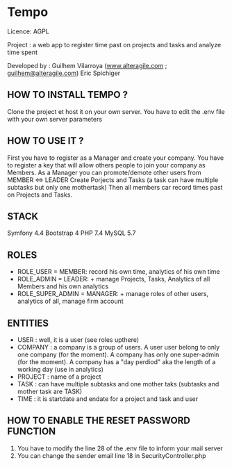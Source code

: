 Tempo
==========

Licence: AGPL

Project : a web app to register time past on projects and tasks and analyze time spent

Developed by :
Guilhem Vilarroya (www.alteragile.com ; guilhem@alteragile.com)
Eric Spichiger

HOW TO INSTALL TEMPO ?
--
Clone the project et host it on your own server.
You have to edit the .env file with your own server parameters

HOW TO USE IT ?
--
First you have to register as a Manager and create your company.
You have to register a key that will allow others people to join your company as Members.
As a Manager you can promote/demote other users from MEMBER <=> LEADER
Create Porjects and Tasks (a task can have multiple subtasks but only one mothertask)
Then all members car record times past on Projects and Tasks.

STACK
--
Symfony 4.4
Bootstrap 4
PHP 7.4
MySQL 5.7

ROLES
--
- ROLE_USER = MEMBER: record his own time, analytics of his own time
- ROLE_ADMIN = LEADER: + manage Projects, Tasks, Analytics of all Members and his own analytics 
- ROLE_SUPER_ADMIN = MANAGER: + manage roles of other users, analytics of all, manage firm account

ENTITIES
--
- USER : well, it is a user (see roles upthere)
- COMPANY : a company is a group of users. A user user belong to only one company (for the moment). A company has only one super-admin (for the moment). A company has a "day perdiod" aka the length of a working day (use in analytics)
- PROJECT : name of a project
- TASK : can have multiple subtasks and one mother taks (subtasks and mother task are TASK)
- TIME : it is startdate and endate for a project and task and user

HOW TO ENABLE THE RESET PASSWORD FUNCTION
--
1. You have to modify the line 28 of the .env file to inform your mail server
2. You can change the sender email line 18 in SecurityController.php

